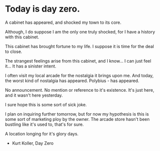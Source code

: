 # Today is day zero.

A cabinet has appeared, and shocked my town to its core.

Although, I do suppose I am the only one truly shocked,
for I have a history with this cabinet.

This cabinet has brought fortune to my life.
I suppose it is time for the deal to close.

The strangest feelings arise from this cabinet, and I know...
I can just feel it... It has a sinister intent.

I often visit my local arcade for the nostalgia it brings upon me.
And today, the worst kind of nostalgia has appeared.
Polybius - has appeared.

No announcement.
No mention or reference to it's existence.
It's just here, and it wasn't here yesterday.

I sure hope this is some sort of sick joke.

I plan on inquiring further tomorrow, but for now my hypothesis is this is some sort of marketing ploy by the owner.
The arcade store hasn't been bustling like it's used to, that's for sure.

A location longing for it's glory days.

- Kurt Koller, Day Zero
